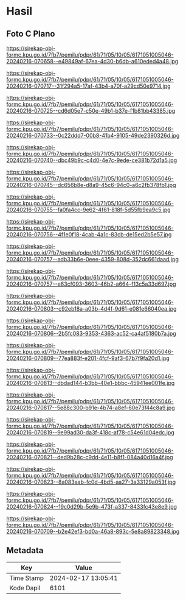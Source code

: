 # Hasil

## Foto C Plano

https://sirekap-obj-formc.kpu.go.id/7fb7/pemilu/pdpr/61/71/05/10/05/6171051005046-20240216-070658--e49849af-67ea-4d30-b6db-a610eded4a48.jpg

https://sirekap-obj-formc.kpu.go.id/7fb7/pemilu/pdpr/61/71/05/10/05/6171051005046-20240216-070717--31f294a5-17af-43b4-a70f-a29cd50e9714.jpg

https://sirekap-obj-formc.kpu.go.id/7fb7/pemilu/pdpr/61/71/05/10/05/6171051005046-20240216-070725--cd6d05e7-c50e-49b1-b37e-f1b81bb43385.jpg

https://sirekap-obj-formc.kpu.go.id/7fb7/pemilu/pdpr/61/71/05/10/05/6171051005046-20240216-070733--0c22ddd7-00b8-41b4-9105-49de2390326d.jpg

https://sirekap-obj-formc.kpu.go.id/7fb7/pemilu/pdpr/61/71/05/10/05/6171051005046-20240216-070740--dbc49b9c-c4d0-4e7c-9ede-ce381b72d1a5.jpg

https://sirekap-obj-formc.kpu.go.id/7fb7/pemilu/pdpr/61/71/05/10/05/6171051005046-20240216-070745--dc656b8e-d8a9-45c6-94c0-a6c2fb378fb1.jpg

https://sirekap-obj-formc.kpu.go.id/7fb7/pemilu/pdpr/61/71/05/10/05/6171051005046-20240216-070755--fa0fa4cc-9e62-4f61-818f-5d55fb9ea9c5.jpg

https://sirekap-obj-formc.kpu.go.id/7fb7/pemilu/pdpr/61/71/05/10/05/6171051005046-20240216-070756--4f1e0f18-4cab-4a1c-83cb-de15ed2b5e57.jpg

https://sirekap-obj-formc.kpu.go.id/7fb7/pemilu/pdpr/61/71/05/10/05/6171051005046-20240216-070757--adb33b6e-0eee-4359-808d-352dc661daad.jpg

https://sirekap-obj-formc.kpu.go.id/7fb7/pemilu/pdpr/61/71/05/10/05/6171051005046-20240216-070757--e63cf093-3603-46b2-a664-f13c5a33d697.jpg

https://sirekap-obj-formc.kpu.go.id/7fb7/pemilu/pdpr/61/71/05/10/05/6171051005046-20240216-070803--c92eb18a-a03b-4d4f-9d61-e081e66040ea.jpg

https://sirekap-obj-formc.kpu.go.id/7fb7/pemilu/pdpr/61/71/05/10/05/6171051005046-20240216-070806--2b5fc083-9353-4363-ac52-ca4af5180b7a.jpg

https://sirekap-obj-formc.kpu.go.id/7fb7/pemilu/pdpr/61/71/05/10/05/6171051005046-20240216-070809--77ea883f-e201-4fcf-9af3-67b7f9fa20d1.jpg

https://sirekap-obj-formc.kpu.go.id/7fb7/pemilu/pdpr/61/71/05/10/05/6171051005046-20240216-070813--dbdad144-b3bb-40e1-bbbc-45941ee001fe.jpg

https://sirekap-obj-formc.kpu.go.id/7fb7/pemilu/pdpr/61/71/05/10/05/6171051005046-20240216-070817--5e88c300-b91e-4b74-a8ef-60e73f44c8a9.jpg

https://sirekap-obj-formc.kpu.go.id/7fb7/pemilu/pdpr/61/71/05/10/05/6171051005046-20240216-070819--9e99ad30-da3f-418c-af78-c54e61d04edc.jpg

https://sirekap-obj-formc.kpu.go.id/7fb7/pemilu/pdpr/61/71/05/10/05/6171051005046-20240216-070821--ded9b28c-c9dd-4e11-b8f1-084a40d16a4f.jpg

https://sirekap-obj-formc.kpu.go.id/7fb7/pemilu/pdpr/61/71/05/10/05/6171051005046-20240216-070823--8a083aab-fc0d-4bd5-aa27-3a33129a053f.jpg

https://sirekap-obj-formc.kpu.go.id/7fb7/pemilu/pdpr/61/71/05/10/05/6171051005046-20240216-070824--19c0d29b-5e9b-473f-a337-8433fc43e8e9.jpg

https://sirekap-obj-formc.kpu.go.id/7fb7/pemilu/pdpr/61/71/05/10/05/6171051005046-20240216-070709--b2e42ef3-bd0a-46a8-893c-5e8a89823348.jpg


## Metadata

| Key        | Value               |
| ---------- | ------------------- |
| Time Stamp | 2024-02-17 13:05:41 |
| Kode Dapil | 6101                |



